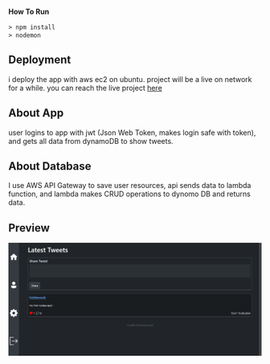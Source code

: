
**How To Run**

    > npm install
    > nodemon

## Deployment
i deploy the app with aws ec2 on ubuntu.
project will be a live on network for a while.
you can reach the live project [here]([website](http://100.25.199.108/))

## About App

user logins to app with jwt (Json Web Token, makes login safe with token), and gets all data from dynamoDB to show tweets.

## About Database

I use AWS API Gateway to save user resources, api sends data to lambda function, and lambda makes CRUD operations to dynomo DB and returns data.
## Preview
![preview photo](https://raw.githubusercontent.com/HiddeNoob/clone-social-media/master/preview.png?token=GHSAT0AAAAAACUEJTZXK2GTORSA2M2GWN6IZV5YCMQ)
